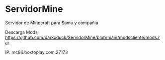 # ServidorMine
Servidor de Minecraft para Samu y compañia

Descarga Mods
https://github.com/darkxduck/ServidorMine/blob/main/modscliente/mods.rar

IP: mc86.boxtoplay.com:27173
